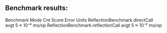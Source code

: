 
## Benchmark results: 

Benchmark                           Mode  Cnt   Score    Error  Units
ReflectionBenchmark.directCall      avgt    5  ≈ 10⁻⁶           ms/op
ReflectionBenchmark.reflectionCall  avgt    5  ≈ 10⁻⁵           ms/op

